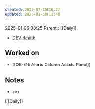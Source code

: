 ```yaml
---
created: 2022-07-15T16:27
updated: 2025-01-30T11:48
---
```

2025-01-06 08:25
Parent:: [[Daily]] 

- [DEV Health](https://health-configdev.mixtelematics.com/public/mapshow.htm?id=2001&mapid=1A35514B-E08F-4B7C-90B8-CD1774AE8CA3)

## Worked on

- [[OE-515 Alerts Column Assets Panel]]

## Notes

- xxx


![[Daily]]

